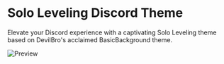 # Solo Leveling Discord Theme

Elevate your Discord experience with a captivating Solo Leveling theme based on DevilBro's acclaimed BasicBackground theme.

![Preview](https://github.com/NotClavilux/SoloLeveling-Theme/assets/137059698/97e016a2-d3a9-413a-931c-e0c37c2361f9)
